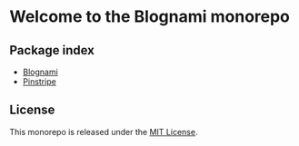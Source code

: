 # Welcome to the Blognami monorepo

## Package index

- [Blognami](https://github.com/blognami/blognami/tree/main/packages/blognami)
- [Pinstripe](https://github.com/blognami/blognami/tree/main/packages/pinstripe)

## License

This monorepo is released under the [MIT License](https://opensource.org/licenses/MIT).
